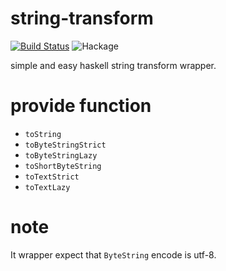 # string-transform

[![Build Status](https://travis-ci.org/ncaq/string-transform.svg?branch=master)](https://travis-ci.org/ncaq/string-transform)
![Hackage](https://img.shields.io/hackage/v/string-transform.svg)

simple and easy haskell string transform wrapper.

# provide function

* `toString`
* `toByteStringStrict`
* `toByteStringLazy`
* `toShortByteString`
* `toTextStrict`
* `toTextLazy`

# note

It wrapper expect that `ByteString` encode is utf-8.
